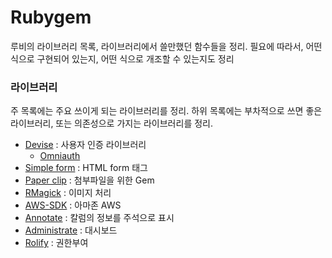 # Rubygem

루비의 라이브러리 목록, 라이브러리에서 쓸만했던 함수들을 정리. 필요에 따라서, 어떤 식으로 구현되어 있는지, 어떤 식으로 개조할 수 있는지도 정리

### 라이브러리

주 목록에는 주요 쓰이게 되는 라이브러리를 정리. 하위 목록에는 부차적으로 쓰면 좋은 라이브러리, 또는 의존성으로 가지는 라이브러리를 정리.

* [Devise](./Devise) : 사용자 인증 라이브러리
  * [Omniauth](./Omniauth) 
* [Simple form](./SimpleForm) : HTML form 태그
* [Paper clip](./PaperClip) : 첨부파일을 위한 Gem
* [RMagick](./RMagick) : 이미지 처리
* [AWS-SDK](./AWS-SDK) : 아마존 AWS
* [Annotate](./Annotate) : 칼럼의 정보를 주석으로 표시
* [Administrate](./Administrate) : 대시보드
* [Rolify](./Rolify) : 권한부여